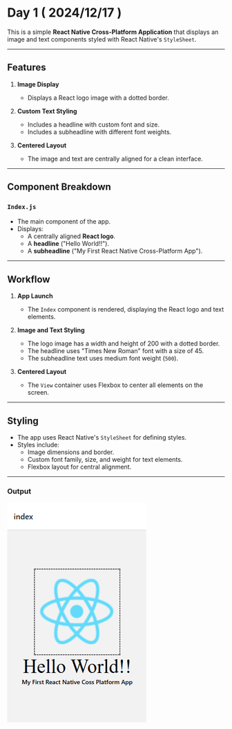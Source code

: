 # Day 1 ( 2024/12/17 )

This is a simple **React Native Cross-Platform Application** that displays an image and text components styled with React Native's `StyleSheet`.

---

## Features

1. **Image Display**  
   - Displays a React logo image with a dotted border.  

2. **Custom Text Styling**  
   - Includes a headline with custom font and size.  
   - Includes a subheadline with different font weights.  

3. **Centered Layout**  
   - The image and text are centrally aligned for a clean interface.  

---


## Component Breakdown

### `Index.js`  
- The main component of the app.  
- Displays:  
  - A centrally aligned **React logo**.  
  - A **headline** ("Hello World!!").  
  - A **subheadline** ("My First React Native Cross-Platform App").  

---

## Workflow

1. **App Launch**  
   - The `Index` component is rendered, displaying the React logo and text elements.  

2. **Image and Text Styling**  
   - The logo image has a width and height of 200 with a dotted border.  
   - The headline uses "Times New Roman" font with a size of 45.  
   - The subheadline text uses medium font weight (`500`).  

3. **Centered Layout**  
   - The `View` container uses Flexbox to center all elements on the screen.  

---

## Styling

- The app uses React Native's `StyleSheet` for defining styles.  
- Styles include:  
  - Image dimensions and border.  
  - Custom font family, size, and weight for text elements.  
  - Flexbox layout for central alignment.  

---

### Output
![Output](./output.png)  
